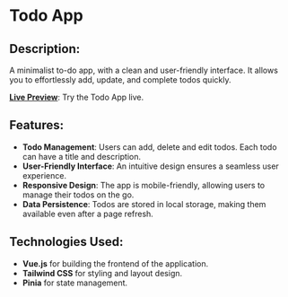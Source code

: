 # Todo App

## Description:

A minimalist to-do app, with a clean and user-friendly interface. It allows you to effortlessly add, update, and complete todos quickly.

**[Live Preview](https://legendary-bavarois-35b491.netlify.app/)**: Try the Todo App live.

## Features:

- **Todo Management**: Users can add, delete and edit todos. Each todo can have a title and description.
- **User-Friendly Interface**: An intuitive design ensures a seamless user experience.
- **Responsive Design**: The app is mobile-friendly, allowing users to manage their todos on the go.
- **Data Persistence**: Todos are stored in local storage, making them available even after a page refresh.

## Technologies Used:

- **Vue.js** for building the frontend of the application.
- **Tailwind CSS** for styling and layout design.
- **Pinia** for state management.
